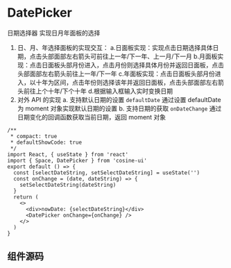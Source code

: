# DatePicker

日期选择器 实现日月年面板的选择

1. 日、月、年选择面板的实现交互：
   a.日面板实现：实现点击日期选择具体日期，点击头部面部左右箭头可前往上一年/下一年、上一月/下一月
   b.月面板实现：点击日面板头部月份进入，点击月份则选择具体月份并返回日面板，点击头部面部左右箭头前往上一年/下一年
   c.年面板实现：点击日面板头部月份进入，以十年为区间，点击年份则选择该年并返回日面板，点击头部面部左右箭头前往上个十年/下个十年
   d.根据输入框输入实时变换日期
2. 对外 API 的实现
   a. 支持默认日期的设置 `defaultDate` 通过设置 defaultDate 为 moment 对象实现默认日期的设置
   b. 支持日期的获取 `onDateChange` 通过日期变化的回调函数获取当前日期，返回 moment 对象

```tsx
/**
 * compact: true
 * defaultShowCode: true
 */
import React, { useState } from 'react'
import { Space, DatePicker } from 'cosine-ui'
export default () => {
  const [selectDateString, setSelectDateString] = useState('')
  const onChange = (date, dateString) => {
    setSelectDateString(dateString)
  }
  return (
    <>
      <div>nowDate: {selectDateString}</div>
      <DatePicker onChange={onChange} />
    </>
  )
}
```

<API></API>

## 组件源码

<code src="./index.tsx" compact=true defaultShowCode=true></code>
